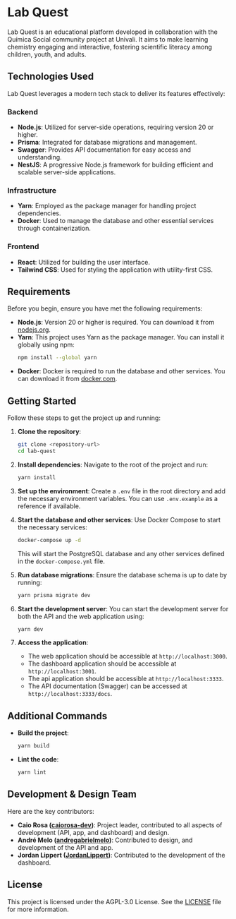 # Lab Quest

Lab Quest is an educational platform developed in collaboration with the Química Social community project at Univali. It aims to make learning chemistry engaging and interactive, fostering scientific literacy among children, youth, and adults.

## Technologies Used

Lab Quest leverages a modern tech stack to deliver its features effectively:

### Backend

- **Node.js**: Utilized for server-side operations, requiring version 20 or higher.
- **Prisma**: Integrated for database migrations and management.
- **Swagger**: Provides API documentation for easy access and understanding.
- **NestJS**: A progressive Node.js framework for building efficient and scalable server-side applications.

### Infrastructure

- **Yarn**: Employed as the package manager for handling project dependencies.
- **Docker**: Used to manage the database and other essential services through containerization.

### Frontend

- **React**: Utilized for building the user interface.
- **Tailwind CSS**: Used for styling the application with utility-first CSS.

## Requirements

Before you begin, ensure you have met the following requirements:

- **Node.js**: Version 20 or higher is required. You can download it from [nodejs.org](https://nodejs.org/).
- **Yarn**: This project uses Yarn as the package manager. You can install it globally using npm:
  ```sh
  npm install --global yarn
  ```
- **Docker**: Docker is required to run the database and other services. You can download it from [docker.com](https://www.docker.com/).

## Getting Started

Follow these steps to get the project up and running:

1. **Clone the repository**:

   ```sh
   git clone <repository-url>
   cd lab-quest
   ```

2. **Install dependencies**:
   Navigate to the root of the project and run:

   ```sh
   yarn install
   ```

3. **Set up the environment**:
   Create a `.env` file in the root directory and add the necessary environment variables. You can use `.env.example` as a reference if available.

4. **Start the database and other services**:
   Use Docker Compose to start the necessary services:

   ```sh
   docker-compose up -d
   ```

   This will start the PostgreSQL database and any other services defined in the `docker-compose.yml` file.

5. **Run database migrations**:
   Ensure the database schema is up to date by running:

   ```sh
   yarn prisma migrate dev
   ```

6. **Start the development server**:
   You can start the development server for both the API and the web application using:

   ```sh
   yarn dev
   ```

7. **Access the application**:
   - The web application should be accessible at `http://localhost:3000`.
   - The dashboard application should be accessible at `http://localhost:3001`.
   - The api application should be accessible at `http://localhost:3333`.
   - The API documentation (Swagger) can be accessed at `http://localhost:3333/docs`.

## Additional Commands

- **Build the project**:

  ```sh
  yarn build
  ```

- **Lint the code**:
  ```sh
  yarn lint
  ```

## Development & Design Team

Here are the key contributors:

- **Caio Rosa ([caiorosa-dev](https://github.com/caiorosa-dev))**: Project leader, contributed to all aspects of development (API, app, and dashboard) and design.
- **André Melo ([andregabrielmelo](https://github.com/andregabrielmelo))**: Contributed to design, and development of the API and app.
- **Jordan Lippert ([JordanLippert](https://github.com/JordanLippert))**: Contributed to the development of the dashboard.

## License

This project is licensed under the AGPL-3.0 License. See the [LICENSE](LICENSE) file for more information.
